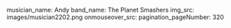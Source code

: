 musician_name: Andy
band_name: The Planet Smashers
img_src: images/musician2202.png
onmouseover_src: 
pagination_pageNumber: 320